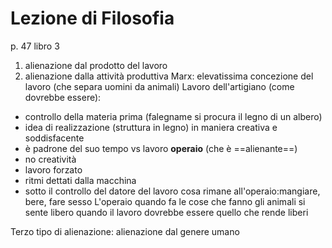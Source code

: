 # Lezione di Filosofia


p. 47 libro 3

1. alienazione dal prodotto del lavoro
2. alienazione dalla attività produttiva
Marx: elevatissima concezione del lavoro (che separa uomini da animali)
Lavoro dell'artigiano (come dovrebbe essere):
* controllo della materia prima (falegname si procura il legno di un albero)
* idea di realizzazione (struttura in legno) in maniera creativa e soddisfacente
* è padrone del suo tempo
vs lavoro **operaio** (che è ==alienante==)
* no creatività
* lavoro forzato
* ritmi dettati dalla macchina
* sotto il controllo del datore del lavoro
cosa rimane all'operaio:mangiare, bere, fare sesso
L'operaio quando fa le cose che fanno gli animali si sente libero 	quando il lavoro dovrebbe essere quello che rende liberi



Terzo tipo di alienazione: alienazione dal genere umano
<!--stackedit_data:
eyJoaXN0b3J5IjpbLTE3NDg4NjIxMV19
-->